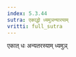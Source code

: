 ```yaml
---
index: 5.3.44
sutra: एकाद्धो ध्यमुञन्यारयाम्
vritti: full_sutra
---
```


एकात् धः अन्यतरस्याम् ध्यमुञ्